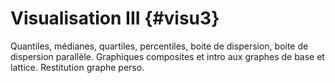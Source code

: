 # Visualisation III {#visu3}

Quantiles, médianes, quartiles, percentiles, boite de dispersion, boite de dispersion parallèle. Graphiques composites et intro aux graphes de base et lattice. Restitution graphe perso.
